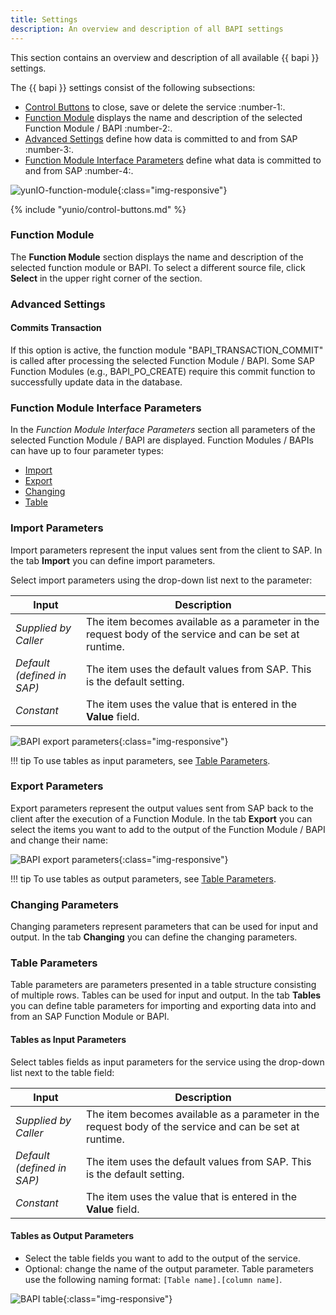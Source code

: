 ```yaml
---
title: Settings
description: An overview and description of all BAPI settings
---
```


This section contains an overview and description of all available {{ bapi }} settings.

The {{ bapi }} settings consist of the following subsections:
- [Control Buttons](#control-buttons) to close, save or delete the service :number-1:.
- [Function Module](#function-module) displays the name and description of the selected Function Module / BAPI :number-2:.
- [Advanced Settings](#advanced-settings) define how data is committed to and from SAP :number-3:.
- [Function Module Interface Parameters](#function-module-interface-parameters) define what data is committed to and from SAP :number-4:.

![yunIO-function-module](../../assets/images/yunio/bapi-settings.png){:class="img-responsive"}


{% include "yunio/control-buttons.md" %}

### Function Module

The **Function Module** section displays the name and description of the selected function module or BAPI.
To select a different source file, click **Select** in the upper right corner of the section.

### Advanced Settings

#### Commits Transaction

If this option is active, the function module "BAPI_TRANSACTION_COMMIT" is called after processing the selected Function Module / BAPI. 
Some SAP Function Modules (e.g., BAPI_PO_CREATE) require this commit function to successfully update data in the database.

### Function Module Interface Parameters

In the *Function Module Interface Parameters* section all parameters of the selected Function Module / BAPI are displayed.
Function Modules / BAPIs can have up to four parameter types: 
- [Import](#import-parameters)
- [Export](#export-parameters)
- [Changing](#changing-parameters)
- [Table](#table-parameters)

### Import Parameters
Import parameters represent the input values sent from the client to SAP. In the tab **Import** you can define import parameters.

Select import parameters using the drop-down list next to the parameter:

|  Input  |  Description   |  
|----------|-------------|
| *Supplied by Caller* | The item becomes available as a parameter in the request body of the service and can be set at runtime. |
| *Default <br>(defined in SAP)* | The item uses the default values from SAP. This is the default setting. |
| *Constant* | The item uses the value that is entered in the **Value** field.|
 
![BAPI export parameters](../../assets/images/yunio/BAPI-input.png){:class="img-responsive"}

!!! tip
	To use tables as input parameters, see [Table Parameters](#table-parameters).

### Export Parameters
Export parameters represent the output values sent from SAP back to the client after the execution of a Function Module.
In the tab **Export** you can select the items you want to add to the output of the Function Module / BAPI and change their name: 

![BAPI export parameters](../../assets/images/yunio/BAPI-output.png){:class="img-responsive"}

!!! tip
	To use tables as output parameters, see [Table Parameters](#table-parameters).
	
### Changing Parameters

Changing parameters represent parameters that can be used for input and output. In the tab **Changing** you can define the changing parameters.

### Table Parameters

Table parameters are parameters presented in a table structure consisting of multiple rows. Tables can be used for input and output.
In the tab **Tables** you can define table parameters for importing and exporting data into and from an SAP Function Module or BAPI.

#### Tables as Input Parameters

Select tables fields as input parameters for the service using the drop-down list next to the table field:

|  Input  |  Description   |  
|----------|-------------|
| *Supplied by Caller* | The item becomes available as a parameter in the request body of the service and can be set at runtime. |
| *Default <br>(defined in SAP)* | The item uses the default values from SAP. This is the default setting. |
| *Constant* | The item uses the value that is entered in the **Value** field.|

#### Tables as Output Parameters

- Select the table fields you want to add to the output of the service.
- Optional: change the name of the output parameter. Table parameters use the following naming format: `[Table name].[column name]`.


![BAPI table](../../assets/images/yunio/BAPI-table.png){:class="img-responsive"}
